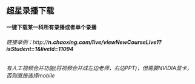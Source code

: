 ## 超星录播下载
#### 一键下载某一科所有录播或者单个录播
###### 链接举例：http://***n.chaoxing.com/live/viewNewCourseLive1?isStudent=1&liveId=11094***
###### 有人工视频合并功能(将视频合并成左边老师，右边PPT)，但需要NVIDIA显卡，否则直接选择mobile
